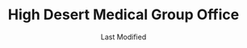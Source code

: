 ---
layout: location-page
date: Last Modified
description: "Local COVID-19 testing is available at High Desert Medical Group Office in Lancaster, California, USA."
permalink: "locations/california/lancaster/high-desert-medical-group-office/"
tags:
  - locations
  - california
title: High Desert Medical Group Office
uniqueName: high-desert-medical-group-office
state: California
stateAbbr: CA
hood: "Lancaster"
address: "43839 N. 15th Street West"
city: "Lancaster"
zip: "93534"
zipsNearby: "90201 90202 90270 90209 90210 90211 90212 90213 90220 90221 90222 90223 90224 90230 90231 90232 90233 90239 90240 90241 90242 90245 90247 90248 90249 90250 90251 90255 90301 90302 90303 90304 90305 90306 90307 90308 90309 90310 90311 90312 90260 90261 90001 90002 90003 90004 90005 90006 90007 90008 90009 90010 90011 90012 90013 90014 90015 90016 90017 90018 90019 90020 90021 90022 90023 90024 90025 90026 90027 90028 90029 90030 90031 90032 90033 90034 90035 90036 90037 90038 90039 90040 90041 90042 90043 90044 90045 90046 90047 90048 90049 90050 90051 90052 90053 90054 90055 90056 90057 90058 90059 90060 90061 90062 90063 90064 90065 90066 90067 90068 90069 90070 90071 90072 90073 90074 90075 90076 90077 90078 90079 90080 90081 90082 90083 90084 90086 90087 90088 90089 90090 90091 90093 90094 90095 90096 90099 90101 90103 90189 90262 90263 90264 90265 90266 90267 90272 90254 90278 90401 90402 90403 90404 90405 90406 90407 90408 90409 90410 90411 90280 90290 90291 90292 90293 90294 90295 90296 93510 91301 91376 91377 91001 91003 91006 91007 91066 91077 93203 93307 93313 93205 93516 93596 91501 91502 91503 91504 91505 91506 91507 91508 91510 91521 91522 91523 91526 93518 93011 93012 91303 91304 91305 91306 91307 91308 91309 91396 91311 91313 91008 91009 91010 93220 93523 93524 93015 93016 93222 93225 91201 91202 91203 91204 91205 91206 91207 91208 91209 91210 91214 91221 91222 91224 91225 91226 93528 93554 93558 93531 91011 91012 91023 93532 93241 93534 93535 93536 93539 93584 93586 93243 93543 93544 93501 93502 93504 93505 93519 91016 91017 91020 91021 93020 93021 91601 91602 91603 91604 91605 91606 91607 91608 91609 91610 91611 91612 91614 91615 91616 91617 91618 91324 91325 91326 91327 91328 91329 91330 91331 91333 91334 93550 93551 93552 93590 93591 93599 91101 91102 91103 91104 91105 91106 91107 91108 91109 91110 91114 91115 91116 91117 91118 91121 91123 91124 91125 91126 91129 91182 91184 91185 91188 91189 91199 93553 93563 93040 91335 91337 93560 91340 91341 91342 91343 91344 91345 91346 91392 91393 91394 91395 91310 91321 91322 91350 91351 91354 91355 91380 91381 91382 91383 91384 91385 91386 91387 91390 93060 93061 91024 91025 93062 93063 93064 93065 93094 93099 93066 91030 91031 91040 91041 91352 91353 91356 91357 93561 93581 91319 91320 91358 91359 91360 91361 91362 91042 91043 91316 91401 91402 91403 91404 91405 91406 91407 91408 91409 91410 91411 91412 91413 91416 91423 91426 91436 91470 91482 91495 91496 91499 91046 93283 91302 91364 91365 91367 91371 91372 92301 92307 92308 92322 92325 92331 92334 92335 92336 92337 92342 92340 92344 92345 92347 92358 92368 92329 92371 92372 92376 92377 92402 92407 92427 92392 92393 92394 92395 92397 91714 91715 91716 91801 91802 91803 91804 91896 91899 92801 92850 90701 90702 90703 91702 91706 90706 90707 92821 92822 92823 90620 90621 90622 90623 90624 91708 91710 91709 91711 91722 91723 91724 91731 91732 91733 91734 91735 92831 92832 92833 92834 92835 92836 92837 92838 91740 91741 91743 90631 90632 90633 90711 90712 90713 90714 90715 90716 90637 90638 90639 91744 91745 91746 91747 91748 91749 91750 90746 90747 90805 90807 90847 90848 90895 91752 91763 90640 91754 91755 91756 91759 90650 90651 90652 91758 91761 91762 91764 90723 90660 90661 90662 92870 92871 91765 91766 91767 91768 91769 91701 91729 91730 91737 91739 91770 91771 91772 91773 91775 91776 91778 90670 90671 91780 90502 90503 90504 90506 90509 91784 91785 91786 91788 91789 91795 91790 91791 91792 91793 90601 90602 90603 90604 90605 90606 90607 90608 90609 90610 92885 92886 90102 90313 90397 90398 90612 90659 91131 91191 91363 91388 91399 91497 91797 91798 91799 91841 93093 93382" 
mapUrl: "http://maps.apple.com/?q=High+Desert+Medical+Group+Office&address=43839+N+15th+Street+West,Lancaster,California,93534"
locationType: Drive-thru
phone: "661-945-5984"
website: "https://lacovidprod.service-now.com/rrs"
onlineBooking: true
closed: undefined
closedUpdate: April 18th, 2020
notes: "By appointment only. Only for individuals with symptoms. Free."
days: M-Sat
hours: 9AM-5PM
ctaMessage: Schedule a test
ctaUrl: "https://lacovidprod.service-now.com/rrs"
---